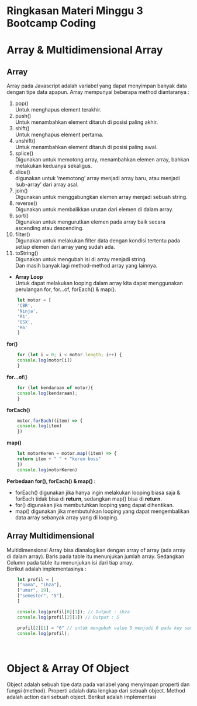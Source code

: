 # **Ringkasan Materi Minggu 3 Bootcamp Coding**

# **Array & Multidimensional Array** <br>
## **Array** <br>
Array pada Javascript adalah variabel yang dapat menyimpan banyak data dengan tipe data apapun. Array mempunyai beberapa method diantaranya : <br>
<ol>
<li>pop()</li>
Untuk menghapus element terakhir.
<li>push()</li>
Untuk menambahkan element ditaruh di posisi paling akhir.
<li>shift()</li>
Untuk menghapus element pertama.
<li>unshift()</li>
Untuk menambahkan element ditaruh di posisi paling awal.
<li>splice()</li>
Digunakan untuk memotong array, menambahkan elemen array, bahkan melakukan keduanya sekaligus.
<li>slice()</li>
digunakan untuk ’memotong’ array menjadi array baru, atau menjadi ’sub-array’ dari array asal.
<li>join()</li>
Digunakan untuk menggabungkan elemen array menjadi sebuah string.
<li>reverse()</li>
Digunakan untuk membalikkan urutan dari elemen di dalam array.
<li>sort()</li>
Digunakan untuk mengurutkan elemen pada array baik secara ascending atau descending.
<li>filter()</li>
Digunakan untuk melakukan filter data dengan kondisi tertentu pada setiap elemen dari array yang sudah ada.
<li>toString()</li>
Digunakan untuk mengubah isi di array menjadi string. <br>
Dan masih banyak lagi method-method array yang lainnya.
</ol>

- **Array Loop** <br>
Untuk dapat melakukan looping dalam array kita dapat menggunakan perulangan for, for...of, forEach() & map(). <br>
```javascript
    let motor = [
    'CBR',
    'Ninja',
    'R1',
    'GSX',
    'R6'
    ]   
```
**for()**<br>
```javascript
    for (let i = 0; i < motor.length; i++) {
    console.log(motor[i])
    }
```
**for...of**()
```javascript
    for (let kendaraan of motor){
    console.log(kendaraan);
    }
```
**forEach()**
```javascript
    motor.forEach((item) => {
    console.log(item)
    })
```
**map()**
```javascript
    let motorKeren = motor.map((item) => {
    return item + " " + "keren boss"
    })
    console.log(motorKeren)
```
**Perbedaan for(), forEach() & map() :** <br>
- forEach() digunakan jika hanya ingin melakukan looping biasa saja & forEach tidak bisa di **return**, sedangkan map() bisa di **return**.<br>
- for() digunakan jika membutuhkan looping yang dapat dihentikan. <br>
- map() digunakan jika membutuhkan looping yang dapat mengembalikan data array sebanyak array yang di looping.<br>

## Array Multidimensional <br>
Multidimensional Array bisa dianalogikan dengan array of array (ada array di dalam array). Baris pada table itu menunjukan jumlah array. Sedangkan Column pada table itu menunjukan isi dari tiap array. <br>
Berikut adalah implementasinya :   <br>
```javascript
    let profil = [
    ["nama", "ihza"],
    ["umur", 19],
    ["semester", "5"],
    ]

    console.log(profil[0][1]); // Output : ihza
    console.log(profil[2][1]) // Output : 5

    profil[2][1] = "6" // untuk mengubah value 5 menjadi 6 pada key semester
    console.log(profil); 
```
<br>

# Object & Array Of Object <br>
Object adalah sebuah tipe data pada variabel yang menyimpan properti dan fungsi (method). Properti adalah data lengkap dari sebuah object. Method adalah action dari sebuah object.
Berikut adalah implementasi 